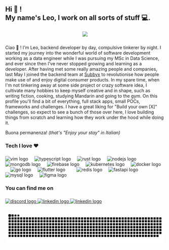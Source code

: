 <h2 align="left">Hi 👋 !<br>My name's Leo, I work on all sorts of stuff 💻.</h2>

###

<div align="center">
  <img height="200" src="https://media0.giphy.com/media/Q6r7Jj8VovpquBZfmE/giphy.gif?cid=ecf05e47ho1xm243ddg8k3tchjthu28b8ygrekl1mppbsznb&ep=v1_gifs_search&rid=giphy.gif&ct=g"  />
</div>

###

<p align="left">Ciao 👋 ! I'm Leo, backend developer by day, compulsive tinkerer by night. I started my journey into the wonderful world of software development working as a data engineer while I was pursuing my MSc in Data Science, and ever since then I've never stopped growing and learning as a developer. After having met some really amazing people and companies, last May I joined the backend team at <a href="https://www.subbyx.com/">Subbyx</a> to revolutionise how people make use of and enjoy digital consumer products. In my spare time, when I'm not tinkering away at some side project or crazy software idea, I cultivate many hobbies to keep myself creative and in shape, such as writing fiction, cooking, studying Mandarin and going to the gym. On this profile you'll find a bit of everything, full stack apps, small POCs, frameworks and challenges. I have a great liking for "Build your own [X]" challenges, so expect to see a bunch of those over here, I love building things from scratch and learning how they work under the hood while doing it.

Buona permanenza! _(that's "Enjoy your stay" in Italian)_

###

<h3 align="left">Tech I love ❤️</h3>

###

<div align="left">
  <img src="https://cdn.jsdelivr.net/gh/devicons/devicon/icons/vim/vim-original.svg" height="30" alt="vim logo"  />
  <img width="12" />
  <img src="https://cdn.jsdelivr.net/gh/devicons/devicon/icons/typescript/typescript-original.svg" height="30" alt="typescript logo"  />
  <img width="12" />
  <img src="https://cdn.jsdelivr.net/gh/devicons/devicon/icons/rust/rust-original.svg" height="30" alt="rust logo"  />
  <img width="12" />
  <img src="https://cdn.jsdelivr.net/gh/devicons/devicon/icons/nodejs/nodejs-original.svg" height="30" alt="nodejs logo"  />
  <img width="12" />
  <img src="https://cdn.jsdelivr.net/gh/devicons/devicon/icons/mongodb/mongodb-original.svg" height="30" alt="mongodb logo"  />
  <img width="12" />
  <img src="https://cdn.jsdelivr.net/gh/devicons/devicon/icons/firebase/firebase-plain.svg" height="30" alt="firebase logo"  />
  <img width="12" />
  <img src="https://cdn.jsdelivr.net/gh/devicons/devicon/icons/kubernetes/kubernetes-plain.svg" height="30" alt="kubernetes logo"  />
  <img width="12" />
  <img src="https://cdn.jsdelivr.net/gh/devicons/devicon/icons/docker/docker-original.svg" height="30" alt="docker logo"  />
  <img width="12" />
  <img src="https://cdn.jsdelivr.net/gh/devicons/devicon/icons/go/go-original.svg" height="30" alt="go logo"  />
  <img width="12" />
  <img src="https://cdn.jsdelivr.net/gh/devicons/devicon/icons/flutter/flutter-original.svg" height="30" alt="flutter logo"  />
  <img width="12" />
  <img width="12" />
  <img src="https://cdn.jsdelivr.net/gh/devicons/devicon/icons/redis/redis-original.svg" height="30" alt="redis logo"  />
  <img width="12" />
  <img src="https://cdn.jsdelivr.net/gh/devicons/devicon/icons/fastapi/fastapi-original.svg" height="30" alt="fastapi logo"  />
  <img width="12" />
  <img src="https://cdn.jsdelivr.net/gh/devicons/devicon/icons/mysql/mysql-original.svg" height="30" alt="mysql logo"  />
  <img width="12" />
  <img src="https://cdn.jsdelivr.net/gh/devicons/devicon/icons/figma/figma-original.svg" height="30" alt="figma logo"  />
</div>

###

<h3 align="left">You can find me on</h3>

###

<div align="left">
  <a href="https://discordapp.com/users/876164531305459805" target="_blank">
    <img src="https://img.shields.io/static/v1?message=Discord&logo=discord&label=&color=7289DA&logoColor=white&labelColor=&style=for-the-badge" height="35" alt="discord logo"  />
  </a>
  <a href="https://www.linkedin.com/in/leonardo-santangelo-b86860152/" target="_blank">
    <img src="https://img.shields.io/static/v1?message=LinkedIn&logo=linkedin&label=&color=0077B5&logoColor=white&labelColor=&style=for-the-badge" height="35" alt="linkedin logo"  />
  </a>
  <a href="https://medium.com/@leonardo_santangelo" target="_blank">
    <img src="https://img.shields.io/badge/Medium-12100E?style=for-the-badge&logo=medium&logoColor=white&labelColor=&style=for-the-badge" height="35" alt="linkedin logo"  />
  </a>
</div>

###

<img src="https://raw.githubusercontent.com/gooplancton/gooplancton/output/snake.svg" alt="Snake animation" />

###
